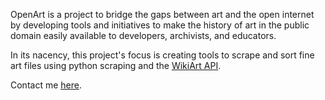 OpenArt is a project to bridge the gaps between art and the open internet by developing tools and initiatives to make the history of art in the public domain easily available to developers, archivists, and educators.

In its nacency, this project's focus is creating tools to scrape and sort fine art files using python scraping and the [WikiArt API](https://www.wikiart.org/en/App/GetApi).

Contact me [here](mailto:scott@lemuro.digital).
